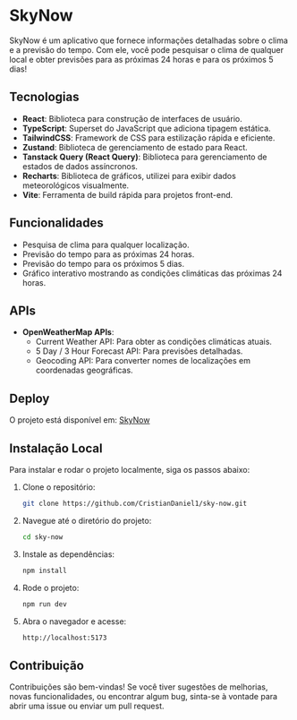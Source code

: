 # SkyNow

SkyNow é um aplicativo que fornece informações detalhadas sobre o clima e a previsão do tempo. Com ele, você pode pesquisar o clima de qualquer local e obter previsões para as próximas 24 horas e para os próximos 5 dias!

## Tecnologias

- **React**: Biblioteca para construção de interfaces de usuário.
- **TypeScript**: Superset do JavaScript que adiciona tipagem estática.
- **TailwindCSS**: Framework de CSS para estilização rápida e eficiente.
- **Zustand**: Biblioteca de gerenciamento de estado para React.
- **Tanstack Query (React Query)**: Biblioteca para gerenciamento de estados de dados assíncronos.
- **Recharts**: Biblioteca de gráficos, utilizei para exibir dados meteorológicos visualmente.
- **Vite**: Ferramenta de build rápida para projetos front-end.

## Funcionalidades

- Pesquisa de clima para qualquer localização.
- Previsão do tempo para as próximas 24 horas.
- Previsão do tempo para os próximos 5 dias.
- Gráfico interativo mostrando as condições climáticas das próximas 24 horas.

## APIs

- **OpenWeatherMap APIs**:
  - Current Weather API: Para obter as condições climáticas atuais.
  - 5 Day / 3 Hour Forecast API: Para previsões detalhadas.
  - Geocoding API: Para converter nomes de localizações em coordenadas geográficas.

## Deploy

O projeto está disponível em: [SkyNow](https://sky-now.vercel.app/)

## Instalação Local

Para instalar e rodar o projeto localmente, siga os passos abaixo:

1. Clone o repositório:

   ```bash
   git clone https://github.com/CristianDaniel1/sky-now.git
   ```

2. Navegue até o diretório do projeto:

   ```bash
   cd sky-now
   ```

3. Instale as dependências:

   ```bash
   npm install
   ```

4. Rode o projeto:

   ```bash
   npm run dev
   ```

5. Abra o navegador e acesse:
   ```bash
   http://localhost:5173
   ```

## Contribuição

Contribuições são bem-vindas! Se você tiver sugestões de melhorias, novas funcionalidades, ou encontrar algum bug, sinta-se à vontade para abrir uma issue ou enviar um pull request.
